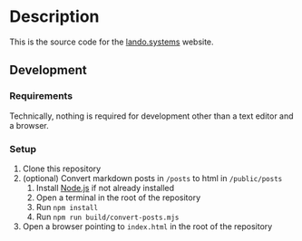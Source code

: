 # Description

This is the source code for the [lando.systems](https://lando.systems) website.

## Development

### Requirements

Technically, nothing is required for development other than a text editor and a browser.

### Setup

1. Clone this repository
2. (optional) Convert markdown posts in `/posts` to html in `/public/posts`
    1. Install [Node.js](https://nodejs.org/en/) if not already installed
    2. Open a terminal in the root of the repository
    3. Run `npm install`
    4. Run `npm run build/convert-posts.mjs`
3. Open a browser pointing to `index.html` in the root of the repository

